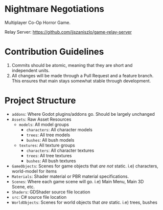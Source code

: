 # Nightmare Negotiations

Multiplayer Co-Op Horror Game.

Relay Server: https://github.com/jjszaniszlo/game-relay-server

# Contribution Guidelines

1) Commits should be atomic, meaning that they are short and independent units.
2) All changes will be made through a Pull Request and a feature branch.  This ensures that main stays somewhat stable through development.

# Project Structure

- `addons`: Where Godot plugins/addons go.  Should be largely unchanged
- `Assets`: Raw Asset Resources
  - `models`: All model groups
    - `characters`: All character models
    - `trees`: All tree models
    - `bushes`: All bush models
  - `textures`: All texture groups
      - `characters`: All character textures
      - `trees`: All tree textures
      - `bushes`: All bush textures
- `GameObjects`: Scenes for game objects that *are not* static.  i.e) characters, world-model for items
- `Materials`: Shader material or PBR material specifications.
- `Scenes`: Where each game scene will go.  i.e) Main Menu, Main 3D Scene, etc.
- `Shaders`: GDShader source file location
- `src`: C# source file location
- `WorldObjects`: Scenes for world objects that *are* static. i.e) trees, bushes